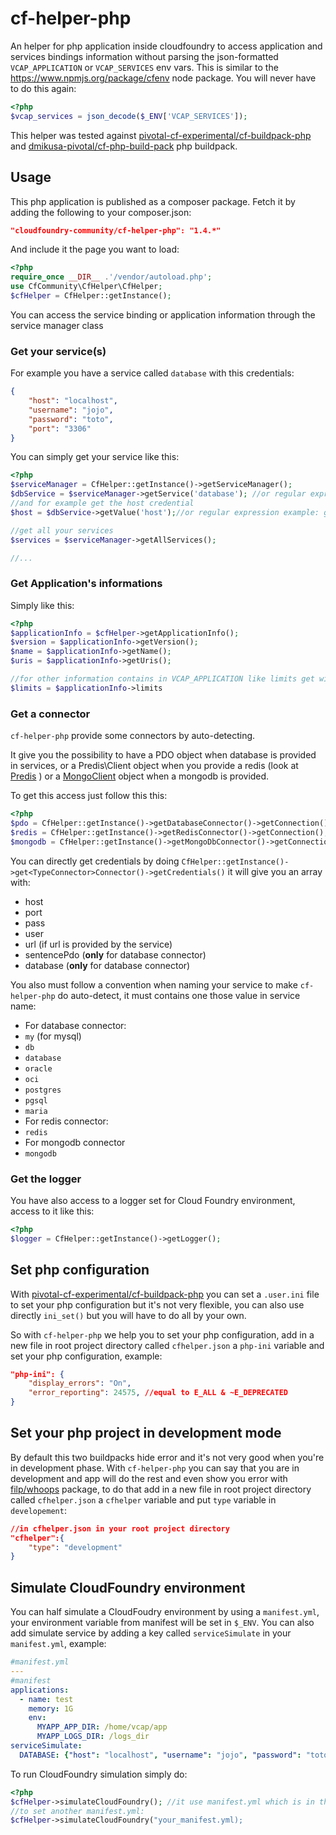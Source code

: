 cf-helper-php
=============

An helper for php application inside cloudfoundry to access application and services bindings information without parsing the json-formatted `VCAP_APPLICATION` or `VCAP_SERVICES` env vars. This is similar to the https://www.npmjs.org/package/cfenv node package.
You will never have to do this again:
```php
<?php
$vcap_services = json_decode($_ENV['VCAP_SERVICES']);
```

This helper was tested against [pivotal-cf-experimental/cf-buildpack-php](https://github.com/pivotal-cf-experimental/cf-buildpack-php) and [dmikusa-pivotal/cf-php-build-pack](https://github.com/dmikusa-pivotal/cf-php-build-pack) php buildpack.

Usage
-----
This php application is published as a composer package. Fetch it by adding the following to your composer.json:
```json
"cloudfoundry-community/cf-helper-php": "1.4.*"
```
And include it the page you want to load:
```php
<?php
require_once __DIR__ .'/vendor/autoload.php';
use CfCommunity\CfHelper\CfHelper;
$cfHelper = CfHelper::getInstance();
```
You can access the service binding or application information through the service manager class


### Get your service(s)

For example you have a service called `database` with this credentials:
```json
{
    "host": "localhost",
    "username": "jojo",
    "password": "toto",
    "port": "3306"
}
```
You can simply get your service like this:
```php
<?php
$serviceManager = CfHelper::getInstance()->getServiceManager();
$dbService = $serviceManager->getService('database'); //or regular expression example: getService('.*database.*')
//and for example get the host credential
$host = $dbService->getValue('host');//or regular expression example: getValue('ho[A-Za-z]+')

//get all your services
$services = $serviceManager->getAllServices();

//...
```

### Get Application's informations

Simply like this:
```php
<?php
$applicationInfo = $cfHelper->getApplicationInfo();
$version = $applicationInfo->getVersion();
$name = $applicationInfo->getName();
$uris = $applicationInfo->getUris();

//for other information contains in VCAP_APPLICATION like limits get with that
$limits = $applicationInfo->limits
```

### Get a connector

`cf-helper-php` provide some connectors by auto-detecting.

It give you the possibility to have a PDO object when database is provided in services, or  a Predis\Client object when you provide a redis (look at [Predis](https://github.com/nrk/predis) ) or a [MongoClient](http://php.net/manual/fr/class.mongodb.php) object when a mongodb is provided.

To get this access just follow this this:
```php
<?php
$pdo = CfHelper::getInstance()->getDatabaseConnector()->getConnection();
$redis = CfHelper::getInstance()->getRedisConnector()->getConnection();
$mongodb = CfHelper::getInstance()->getMongoDbConnector()->getConnection();
```

You can directly get credentials by doing `CfHelper::getInstance()->get<TypeConnector>Connector()->getCredentials()` it will give you an array with:

 - host
 - port
 - pass
 - user
 - url (if url is provided by the service)
 - sentencePdo (**only** for database connector)
 - database (**only** for database connector)

You also must follow a convention when naming your service to make `cf-helper-php` do auto-detect, it must contains one those value in service name:

 - For database connector:
  - `my` (for mysql)
  - `db`
  - `database`
  - `oracle`
  - `oci`
  - `postgres`
  - `pgsql`
  - `maria`
 - For redis connector:
  - `redis`
 - For mongodb connector
  - `mongodb`

### Get the logger

You have also access to a logger set for Cloud Foundry environment, access to it like this:

```php
<?php
$logger = CfHelper::getInstance()->getLogger();
```

Set php configuration
-------------------------
With [pivotal-cf-experimental/cf-buildpack-php](https://github.com/pivotal-cf-experimental/cf-buildpack-php) you can set a `.user.ini` file to set your php configuration but it's not very flexible, you can also use directly `ini_set()` but you will have to do all by your own.

So with `cf-helper-php` we help you to set your php configuration, add in a new file in root project directory called `cfhelper.json` a `php-ini` variable and set your php configuration, example:
```json
"php-ini": {
    "display_errors": "On",
    "error_reporting": 24575, //equal to E_ALL & ~E_DEPRECATED
}
```

Set your php project in development mode
----------------------------------------
By default this two buildpacks hide error and it's not very good when you're in development phase. 
With `cf-helper-php` you can say that you are in development and app will do the rest and even show you error with [filp/whoops](https://github.com/filp/whoops) package, to do that add in a new file in root project directory called `cfhelper.json` a `cfhelper` variable and put `type` variable in `developement`:
```json
//in cfhelper.json in your root project directory
"cfhelper":{
    "type": "development"
}
```

Simulate CloudFoundry environment
---------------------------------
You can half simulate a CloudFoudry environment by using a `manifest.yml`, your environment variable from manifest will be set in `$_ENV`.
You can also add simulate service by adding a key called `serviceSimulate` in your `manifest.yml`, example:

```yml
#manifest.yml
---
#manifest
applications:
  - name: test
    memory: 1G
    env:
      MYAPP_APP_DIR: /home/vcap/app
      MYAPP_LOGS_DIR: /logs_dir
serviceSimulate:
  DATABASE: {"host": "localhost", "username": "jojo", "password": "toto", "port": "3306"} # a service database will be accessible, prefer writing with {'key": 'value'} to simplify your cups command
```

To run CloudFoundry simulation simply do:
```php
<?php
$cfHelper->simulateCloudFoundry(); //it use manifest.yml which is in the same folder where this script is called
//to set another manifest.yml:
$cfHelper->simulateCloudFoundry("your_manifest.yml);
```



